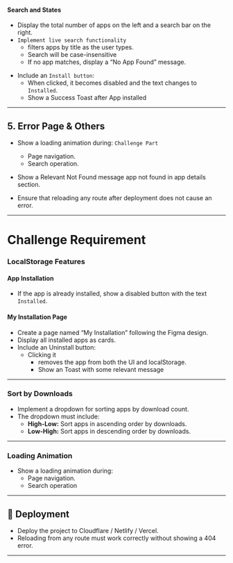 <!-- # 🦸‍♂️ Assignment 008 — Hero IO

### 📅 Deadline For 60 marks: 09 October , 2025 (11:59 pm ⏱️)

### 📅 Deadline For 50 marks : 10 October , 2025 (11:59 pm⏱️)

### 📅 Deadline For 30 marks: Any time after 10 October , 2025.

---

# 🐣 Basic Requirements

- Make the Application Responsive for All the Devices
- Do minimum 5 commits to your github Repository
- Give a meaning full name to your application
- Make Sure on Production Application is error Free
- Add a Readme.md with App Name , Description & Technologies

--- -->

<!-- # 🔧 Main Requirements

## 1. 🧱 Layout & Data Design

#### Header

- The header must include:
  - A logo.on clicking it user will be navigated to home page.
  - A navigation bar with links [ `home` , `apps` , `installation` ] and active route indication.
  - A `Contribution` button as Figma linking to the your GitHub profile. -->

<!-- #### Footer

- Design a custom footer using your own creativity and style.

#### Data

- Create an JSON Array of minimum 12-20 objects for app data using the following structure:
  ```js
  {
    image: string;
    title: string;
    companyName: string;
    id: number;
    description: string;
    size: number;
    reviews: number;
    ratingAvg: number;
    downloads: number;
    ratings: [
      { name: "1 star"; count: number },
      { name: "2 star"; count: number },
      { name: "3 star"; count: number },
      { name: "4 star"; count: number },
      { name: "5 star"; count: number }
    ];
  }
  ``` -->

<!-- ---

## 2. 🏠 Home Page

#### Banner

- Must contain a center-aligned heading, text, and two buttons.
- “App Store” button will redirect to the App Store.
- “Play Store” button will redirect to the Play Store.

#### States Section

- Must contain three state cards as shown in Figma.
- Each state should have a title and a unique background color or style.

#### Top Apps Section

- Display eight apps in a four-column layout.
- Each app card should display:
  - App title
  - Image
  - Download count
  - Average rating
- Clicking on a card should navigate the user to the App Details page.
- Include a “Show All” button that navigates to the All Apps page.

--- -->

<!-- ## 3.📱 All Apps Page

#### Title Section

- Include a title and subtitle following the Figma design. -->

#### Search and States

- Display the total number of apps on the left and a search bar on the right.
- `Implement live search functionality`
  - filters apps by title as the user types.
  - Search will be case-insensitive
  - If no app matches, display a “No App Found” message.

<!-- #### App Section

- Display all apps from the JSON data.
- Each app card should include:
  - App title
  - Image
  - Download count
  - Average rating
- Clicking on an app card should navigate to the App Details page.

--- -->

<!-- ## 4.📊 App Details Page

#### App Information

- Show app image on the left.
- Display app details such as title, rating, downloads, reviews. -->
- Include an `Install button`:
  - When clicked, it becomes disabled and the text changes to `Installed`.
  - Show a Success Toast after App installed

<!-- #### App Review Chart

- Implement a responsive chart using the **Recharts** library.
- Visualize the app’s review data as shown in the Figma design. -->

<!-- #### App Description

- Show the app details in description section as per Figma layout. -->

---

## 5. Error Page & Others

<!-- - Create a custom error page for invalid routes. -->

- Show a loading animation during: `Challenge Part`  

  - Page navigation. 
  - Search operation.

- Show a Relevant Not Found message app not found in app details section.

- Ensure that reloading any route after deployment does not cause an error.

---

# Challenge Requirement

### LocalStorage Features

#### App Installation

<!-- - When the “Install” button is clicked:
  - Save the app to localStorage. -->
  - If the app is already installed, show a disabled button with the text `Installed`.

#### My Installation Page

- Create a page named “My Installation” following the Figma design.
- Display all installed apps as cards.
- Include an Uninstall button:
  - Clicking it
    - removes the app from both the UI and localStorage.
    - Show an Toast with some relevant message

---

### Sort by Downloads

- Implement a dropdown for sorting apps by download count.
- The dropdown must include:
  - **High-Low:** Sort apps in ascending order by downloads.
  - **Low-High:** Sort apps in descending order by downloads.

---

### Loading Animation

- Show a loading animation during: 
  - Page navigation. 
  - Search operation

---

## 🚀 Deployment

- Deploy the project to Cloudflare / Netlify / Vercel.
- Reloading from any route must work correctly without showing a 404 error.

---
